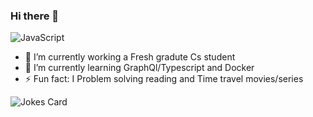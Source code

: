 ### Hi there 👋

<!--
**h4ytam/h4ytam** is a ✨ _special_ ✨ repository because its `README.md` (this file) appears on your GitHub profile.
-->

<img alt="JavaScript" src="https://img.shields.io/badge/javascript%20-%23323330.svg?&style=for-the-badge&logo=javascript&logoColor=%23F7DF1E"/>

- 🔭 I’m currently working a Fresh gradute Cs student
- 🌱 I’m currently learning GraphQl/Typescript and Docker
- ⚡ Fun fact: I Problem solving reading and Time travel movies/series
<!-- Markdown -->

![Jokes Card](https://readme-jokes.vercel.app/api)
